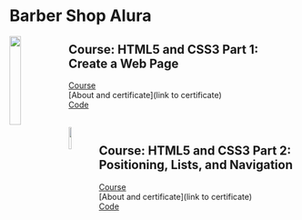 # Barber Shop Alura

<img align="left" width="20%" src='https://github.com/alura-dive-enock/certificates/blob/main/Courses/Front_End/HTML_and_CSS/HTML5_and_CSS3_Part_1_Create_a_Web_Page/assets/icon_alura_HTML5%20e%20CSS3%20parte%201:%20crie%20uma%20p%C3%A1gina%20da%20Web.png?raw=true' />

## Course: HTML5 and CSS3 Part 1: Create a Web Page

[Course](https://cursos.alura.com.br/course/html5-css3-primeiros-passos)
<br/>
[About and certificate](link to certificate)
<br/>
[Code](part_1)

<br/>

<img align="left" width="10%" src='' />

## Course: HTML5 and CSS3 Part 2: Positioning, Lists, and Navigation

[Course](https://cursos.alura.com.br/course/html5-css3-posicionamento-listas-navegacao)
<br/>
[About and certificate](link to certificate)
<br/>
[Code](part_2)